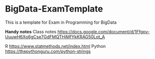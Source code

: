 # BigData-ExamTemplate

This is a template for Exam in Programming for BigData

**Handy notes**
Class notes https://docs.google.com/document/d/1Ffgpv-UuuwH6Xo6gCse7GdFMQTHjMfYkKRAG50Lqt_A

R https://www.statmethods.net/index.html
Python https://thepythonguru.com/python-strings
